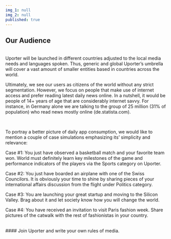 ```yaml
---
img_1: null
img_2: null
published: true
---
```


## Our Audience
<br>
Uporter will be launched in different countries adjusted to the local media needs and languages spoken. Thus, generic and global Uporter’s umbrella will cover a vast amount of smaller entities based in countries across the world. 

Ultimately, we see our users as citizens of the world without any strict segmentation. However, we focus on people that make use of internet access and prefer reading latest daily news online. In a nutshell, it would be people of 14+ years of age that are considerably internet savvy. For instance, in Germany alone we are talking to the group of 25 million (31% of population) who read news mostly online (de.statista.com).

<br>

To portray a better picture of daily app consumption, we would like to mention a couple of case simulations emphasizing its’ simplicity and relevance: 

Case #1: You just have observed a basketball match and your favorite team won. World must definitely learn key milestones of the game and performance indicators of the players via the Sports category on Uporter.

Case #2: You just have boarded an airplane with one of the Swiss Councilors. It is obviously your time to shine by sharing pieces of your international affairs discussion from the flight under Politics category. 

Case #3: You are launching your great startup and moving to the Silicon Valley. Brag about it and let society know how you will change the world. 

Case #4: You have received an invitation to visit Paris fashion week. Share pictures of the catwalk with the rest of fashionistas in your country. 

<br>
#### Join Uporter and write your own rules of media. 
